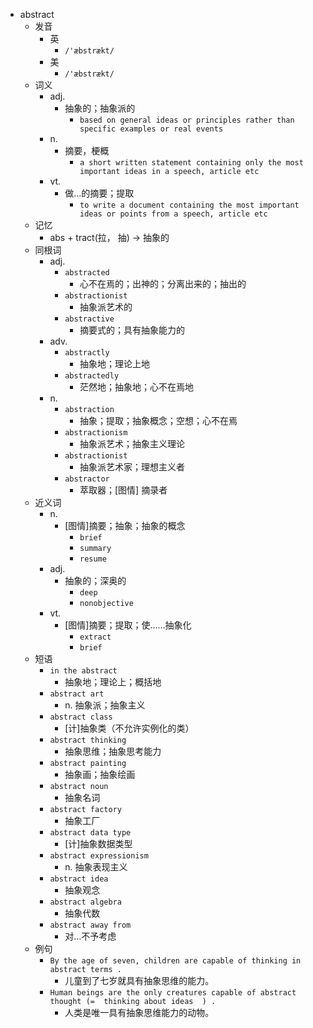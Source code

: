 - abstract
  - 发音
    - 英
      - `/'æbstrækt/`
    - 美
      - `/'æbstrækt/`
  - 词义
    - adj.
      - 抽象的；抽象派的
        - `based on general ideas or principles rather than specific examples or real events`
    - n.
      - 摘要，梗概
        - `a short written statement containing only the most important ideas in a speech, article etc`
    - vt.
      - 做…的摘要；提取
        - `to write a document containing the most important ideas or points from a speech, article etc`
  - 记忆
    - abs + tract(拉， 抽) → 抽象的
  - 同根词
    - adj.
      - `abstracted`
        - 心不在焉的；出神的；分离出来的；抽出的
      - `abstractionist`
        - 抽象派艺术的
      - `abstractive`
        - 摘要式的；具有抽象能力的
    - adv.
      - `abstractly`
        - 抽象地；理论上地
      - `abstractedly`
        - 茫然地；抽象地；心不在焉地
    - n.
      - `abstraction`
        - 抽象；提取；抽象概念；空想；心不在焉
      - `abstractionism`
        - 抽象派艺术；抽象主义理论
      - `abstractionist`
        - 抽象派艺术家；理想主义者
      - `abstractor`
        - 萃取器；[图情] 摘录者
  - 近义词
    - n.
      - [图情]摘要；抽象；抽象的概念
        - `brief`
        - `summary`
        - `resume`
    - adj.
      - 抽象的；深奥的
        - `deep`
        - `nonobjective`
    - vt.
      - [图情]摘要；提取；使……抽象化
        - `extract`
        - `brief`
  - 短语
    - `in the abstract`
      - 抽象地；理论上；概括地 
    - `abstract art`
      - n. 抽象派；抽象主义 
    - `abstract class`
      - [计]抽象类（不允许实例化的类） 
    - `abstract thinking`
      - 抽象思维；抽象思考能力 
    - `abstract painting`
      - 抽象画；抽象绘画 
    - `abstract noun`
      - 抽象名词 
    - `abstract factory`
      - 抽象工厂 
    - `abstract data type`
      - [计]抽象数据类型 
    - `abstract expressionism`
      - n. 抽象表现主义 
    - `abstract idea`
      - 抽象观念 
    - `abstract algebra`
      - 抽象代数 
    - `abstract away from`
      - 对…不予考虑 
  - 例句
    - `By the age of seven, children are capable of thinking in abstract terms .`
      - 儿童到了七岁就具有抽象思维的能力。
    - `Human beings are the only creatures capable of abstract thought (=  thinking about ideas  ) .`
      - 人类是唯一具有抽象思维能力的动物。

